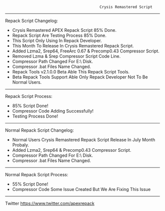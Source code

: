                                                Crysis Remastered Script
*************************************************************************************************
Repack Script Changelog:
- Crysis Remastered APEX Repack Script 85% Done.
- Repack Script Are Testing Process 85% Done.
- This Script Only Using In Repack Developer.
- This Month To Release In Crysis Remastered Repack Script.
- Added Lzma2, Srep64, FreeArc 0.67 & Precomp0.43 Compressor Script.
- Removed Lzma & Srep Compressor Script Code Line.
- Compressor Path Changed For E:\ Disk.
- Compressor .bat Files Name Changed.
- Repack Tools v2.1.0.0 Beta Able This Repack Script Tools.
- Beta Repack Tools Support Able Only Repack Developer Not To Be Normal Users.
*************************************************************************************************
 Repack Script Process:
- 85% Script Done!
- Compressor Code Adding Successfully!
- Testing Process Done!
**************************************************************************************************
Normal Repack Script Changelog:
- Normal Users Crysis Remastered Repack Script Release In July Month Probaly.
- Added Lzma2, Srep64 & Precomp0.43 Compressor Script.
- Compressor Path Changed For E:\ Disk.
- Compressor .bat Files Name Changed.
***************************************************************************************************
Normal Repack Script Process:
- 55% Script Done!
- Compressor Code Some Issue Created But We Are Fixing This Issue 
***************************************************************************************************

Twitter https://www.twitter.com/apexrepack
